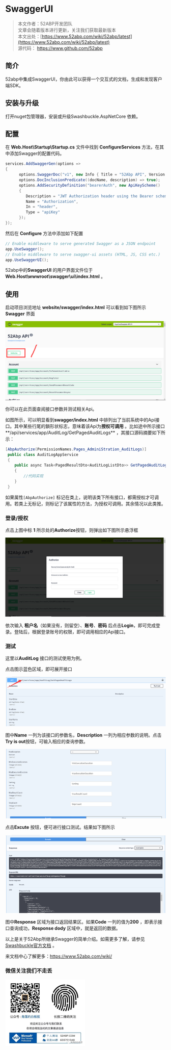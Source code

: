 # SwaggerUI

> 本文作者：52ABP开发团队 </br>
> 文章会随着版本进行更新，关注我们获取最新版本 </br>
> 本文出处：[https://www.52abp.com/wiki/52abp/latest](https://www.52abp.com/wiki/52abp/latest) </br>
> 源代码： https://www.github.com/52abp </br>


<!-- 简单的图文介绍: 关联代码位置 -->
## 简介

52abp中集成SwaggerUI，你由此可以获得一个交互式的文档，生成和发现客户端SDK。

## 安装与升级

打开nuget包管理器，安装或升级Swashbuckle.AspNetCore 依赖。

## 配置

在 **Web.Host\Startup\Startup.cs** 文件中找到  **ConfigureServices** 方法，在其中添加Swagger的配置代码。

```C#
services.AddSwaggerGen(options =>
{
      options.SwaggerDoc("v1", new Info { Title = "52Abp API", Version = "v1" });
      options.DocInclusionPredicate((docName, description) => true);
      options.AddSecurityDefinition("bearerAuth", new ApiKeyScheme()
      {
         Description = "JWT Authorization header using the Bearer scheme. Example: \"Authorization: Bearer {token}\"",
         Name = "Authorization",
         In = "header",
         Type = "apiKey"
      });
});
```



然后在  **Configure** 方法中添加如下配置

```C#
// Enable middleware to serve generated Swagger as a JSON endpoint
app.UseSwagger();
// Enable middleware to serve swagger-ui assets (HTML, JS, CSS etc.)
app.UseSwaggerUI(); 
```

52abp中的**SwaggerUI** 的用户界面文件位于**Web.Host\wwwroot\swagger\ui\index.html**   。



## 使用

启动项目浏览地址 **website/swagger/index.html** 可以看到如下图所示 **Swagger** 界面

![SwaggerUI-Index](images/Features-52ABP-NG-Swagger-UI-1.png)

你可以在此页面查阅接口参数并测试相关Api。

如图所示，可以明显看到**swagger/index.html** 中排列出了当前系统中的Api接口。其中某些行尾的鎖形状标志，意味着该Api为**授权可调用** 。比如途中所示接口**/api/services/app/AuditLog/GetPagedAuditLogs** ，其接口源码摘要如下所示：

```C#
[AbpAuthorize(PermissionNames.Pages_AdminiStration_AuditLogs)]
 public class AuditLogAppService
 {
 	public async Task<PagedResultDto<AuditLogListDto>> GetPagedAuditLogs(GetAuditLogsInput input)
 	{
 		//代码实现
 	}
 }
```

如果属性`[AbpAuthorize]` 标记在类上，说明该类下所有接口，都需授权才可调用。若类上无标记，则标记了该属性的方法，为授权可调用。其余情况以此类推。

### 登录/授权

点击上图中标 **1** 所示处的**Authorize**按钮，则弹出如下图所示悬浮框 

![Authorize](images/Features-52ABP-NG-Swagger-UI-2.png) 

依次输入 **租户名**（如果没有，则留空）、**账号**、**密码** 后点击**Login**，即可完成登录。登陆后，根据登录账号的权限，即可调用相应的Api接口。

### 测试

这里以**AuditLog** 接口的测试使用为例。

点击图示蓝色区域，即可展开接口

![swaggerui-test](images/Features-52ABP-NG-Swagger-UI-3.png)

图中**Name** 一列为该接口的参数名，**Description** 一列为相应参数的说明。点击**Try is out**按钮，可输入相应的查询参数。

![swagger_excute](images/Features-52ABP-NG-Swagger-UI-4.png)

点击**Excute** 按钮，便可进行接口测试。结果如下图所示

![swaggerUI-result](images/Features-52ABP-NG-Swagger-UI-5.png)



图中**Response** 区域为接口返回结果区。如果**Code** 一列的值为**200** ，即表示接口查询成功，**Response dody** 区域中，就是返回的数据。

以上是关于52Abp所继承Swagger的简单介绍。如需更多了解，请参见[Swashbuckle官方文档](https://github.com/domaindrivendev/Swashbuckle) 。


<!-- 简单的图文介绍: 效果展示 -->

<!-- 详细的图文介绍: 常见的应用场景&可能的注意事项 -->


来文档中心了解更多：https://www.52abp.com/wiki/ 

### 微信关注我们不走丢

<img src="https://raw.githubusercontent.com/52ABP/Documents/V0.16/src/mvc/images/jiaoluowechat.png" class="img-fluid text-center " alt="公众号：角落的白板报" style="
    height: 80;
    width: 250px;"/>
